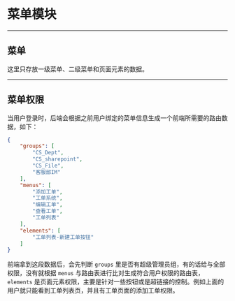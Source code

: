 # 菜单模块

---

## 菜单
这里只存放一级菜单、二级菜单和页面元素的数据。

---

## 菜单权限
当用户登录时，后端会根据之前用户绑定的菜单信息生成一个前端所需要的路由数据，如下：

``` json
{
    "groups": [
        "CS_Dept",
        "CS_sharepoint",
        "CS_File",
        "客服部IM"
    ],
    "menus": [
        "添加工单",
        "工单系统",
        "编辑工单",
        "查看工单",
        "工单列表"
    ],
    "elements": [
        "工单列表-新建工单按钮"
    ]
}
```

前端拿到这段数据后，会先判断 `groups` 里是否有超级管理员组，有的话给与全部权限，没有就根据 `menus` 与路由表进行比对生成符合用户权限的路由表， `elements` 是页面元素权限，主要是针对一些按钮或是超链接的控制。例如上面的用户就只能看到工单列表页，并且有工单页面的添加工单权限。
